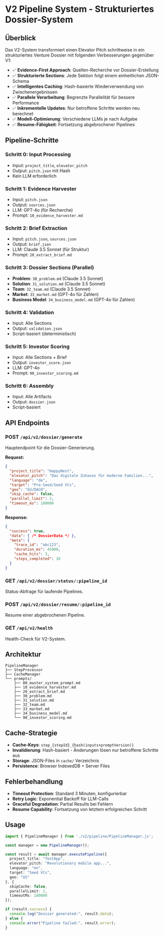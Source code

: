 # V2 Pipeline System - Strukturiertes Dossier-System

## Überblick

Das V2-System transformiert einen Elevator Pitch schrittweise in ein strukturiertes Venture Dossier mit folgenden Verbesserungen gegenüber V1:

- ✅ **Evidence-First Approach**: Quellen-Recherche vor Dossier-Erstellung
- ✅ **Strukturierte Sections**: Jede Sektion folgt einem einheitlichen JSON-Schema
- ✅ **Intelligentes Caching**: Hash-basierte Wiederverwendung von Zwischenergebnissen
- ✅ **Parallele Verarbeitung**: Begrenzte Parallelität für bessere Performance
- ✅ **Inkrementelle Updates**: Nur betroffene Schritte werden neu berechnet
- ✅ **Modell-Optimierung**: Verschiedene LLMs je nach Aufgabe
- ✅ **Resume-Fähigkeit**: Fortsetzung abgebrochener Pipelines

## Pipeline-Schritte

### Schritt 0: Input Processing
- Input: `project_title`, `elevator_pitch`
- Output: `pitch.json` mit Hash
- Kein LLM erforderlich

### Schritt 1: Evidence Harvester
- Input: `pitch.json`
- Output: `sources.json`
- LLM: GPT-4o (für Recherche)
- Prompt: `10_evidence_harvester.md`

### Schritt 2: Brief Extraction
- Input: `pitch.json`, `sources.json`
- Output: `brief.json`
- LLM: Claude 3.5 Sonnet (für Struktur)
- Prompt: `20_extract_brief.md`

### Schritt 3: Dossier Sections (Parallel)
- **Problem**: `30_problem.md` (Claude 3.5 Sonnet)
- **Solution**: `31_solution.md` (Claude 3.5 Sonnet)
- **Team**: `32_team.md` (Claude 3.5 Sonnet)
- **Market**: `33_market.md` (GPT-4o für Zahlen)
- **Business Model**: `34_business_model.md` (GPT-4o für Zahlen)

### Schritt 4: Validation
- Input: Alle Sections
- Output: `validation.json`
- Script-basiert (deterministisch)

### Schritt 5: Investor Scoring
- Input: Alle Sections + Brief
- Output: `investor_score.json`
- LLM: GPT-4o
- Prompt: `90_investor_scoring.md`

### Schritt 6: Assembly
- Input: Alle Artifacts
- Output: `dossier.json`
- Script-basiert

## API Endpoints

### POST `/api/v2/dossier/generate`
Hauptendpoint für die Dossier-Generierung.

**Request:**
```json
{
  "project_title": "HappyNest",
  "elevator_pitch": "Das digitale Zuhause für moderne Familien...",
  "language": "de",
  "target": "Pre-Seed/Seed VCs", 
  "geo": "EU/DACH",
  "skip_cache": false,
  "parallel_limit": 2,
  "timeout_ms": 180000
}
```

**Response:**
```json
{
  "success": true,
  "data": { /* DossierData */ },
  "meta": {
    "trace_id": "abc123",
    "duration_ms": 45000,
    "cache_hits": 3,
    "steps_completed": 10
  }
}
```

### GET `/api/v2/dossier/status/:pipeline_id`
Status-Abfrage für laufende Pipelines.

### POST `/api/v2/dossier/resume/:pipeline_id`
Resume einer abgebrochenen Pipeline.

### GET `/api/v2/health`
Health-Check für V2-System.

## Architektur

```
PipelineManager
├── StepProcessor
├── CacheManager
└── prompts/
    ├── 00_master_system_prompt.md
    ├── 10_evidence_harvester.md
    ├── 20_extract_brief.md
    ├── 30_problem.md
    ├── 31_solution.md
    ├── 32_team.md
    ├── 33_market.md
    ├── 34_business_model.md
    └── 90_investor_scoring.md
```

## Cache-Strategie

- **Cache-Keys**: `step_{stepId}_{hash(inputs+promptVersion)}`
- **Invalidierung**: Hash-basiert - Änderungen lösen nur betroffene Schritte aus
- **Storage**: JSON-Files in `cache/` Verzeichnis
- **Persistence**: Browser IndexedDB + Server Files

## Fehlerbehandlung

- **Timeout Protection**: Standard 3 Minuten, konfigurierbar
- **Retry Logic**: Exponential Backoff für LLM-Calls
- **Graceful Degradation**: Partial Results bei Fehlern
- **Resume Capability**: Fortsetzung von letztem erfolgreichen Schritt

## Usage

```typescript
import { PipelineManager } from './v2/pipeline/PipelineManager.js';

const manager = new PipelineManager();

const result = await manager.executePipeline({
  project_title: "TestApp",
  elevator_pitch: "Revolutionary mobile app...",
  language: "en",
  target: "Seed VCs",
  geo: "US"
}, {
  skipCache: false,
  parallelLimit: 2,
  timeoutMs: 180000
});

if (result.success) {
  console.log("Dossier generated:", result.data);
} else {
  console.error("Pipeline failed:", result.error);
}
```
